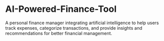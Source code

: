 # AI-Powered-Finance-Tool
A personal finance manager integrating artificial intelligence to help users track expenses, categorize transactions, and provide insights and recommendations for better financial management.
